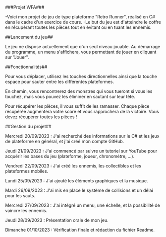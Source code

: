 ###Projet WFA###

-Voici mon projet de jeu de type plateforme "Retro Runner", réalisé en C# dans le cadre d'un exercice de cours.
-Le but du jeu est d'atteindre le coffre en récupérant toutes les pièces tout en évitant ou en tuant les ennemis.

##Lancement du jeu##

Le jeu ne dispose actuellement que d'un seul niveau jouable.
Au démarrage du programme, un menu s'affichera, vous permettant de jouer en cliquant sur "Jouer".

##Fonctionnalités##

Pour vous déplacer, utilisez les touches directionnelles ainsi que la touche espace pour sauter entre les différentes plateformes.

En chemin, vous rencontrerez des monstres qui vous tueront si vous les touchez, mais vous pouvez les éliminer en sautant sur leur tête.

Pour récupérer les pièces, il vous suffit de les ramasser. Chaque pièce récupérée augmentera votre score et vous rapprochera de la victoire. Vous devez récupérer toutes les pièces !

##Gestion du projet##

Mercredi 20/09/2023 : J'ai recherché des informations sur le C# et les jeux de plateforme en général, et j'ai créé mon compte GitHub.

Jeudi 21/09/2023 : J'ai commencé par suivre un tutoriel sur YouTube pour acquérir les bases du jeu (plateforme, joueur, chronomètre, ...).

Vendredi 22/09/2023 : J'ai créé les ennemis, les collectibles et les plateformes mobiles.

Lundi 25/09/2023 : J'ai ajouté les éléments graphiques et la musique.

Mardi 26/09/2023 : J'ai mis en place le système de collisions et un délai pour les sauts.

Mercredi 27/09/2023 : J'ai intégré un menu, une échelle, et la possibilité de vaincre les ennemis.

Jeudi 28/09/2023 : Présentation orale de mon jeu.

Dimanche 01/10/2023 : Vérification finale et rédaction du fichier Readme.

